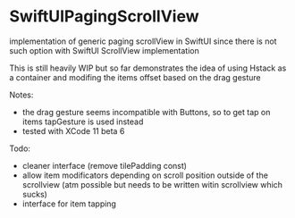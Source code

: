 # SwiftUIPagingScrollView
implementation of generic paging scrollView in SwiftUI since there is not such option with SwiftUI ScrollView implementation

This is still heavily WIP but so far demonstrates the idea of using Hstack as a container and modifing the items offset based on the drag gesture

Notes:
* the drag gesture seems incompatible with Buttons, so to get tap on items tapGesture is used instead
* tested with XCode 11 beta 6

Todo:
* cleaner interface (remove tilePadding const)
* allow item modificators depending on scroll position outside of the scrollview (atm possible but needs to be written witin scrollview which sucks)
* interface for item tapping

